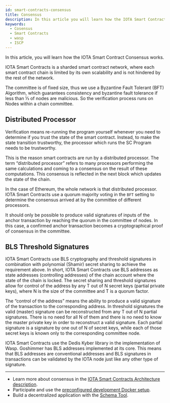 ```yaml
---
id: smart-contracts-consensus
title: Consensus
description: In this article you will learn how the IOTA Smart Contract Consensus works.
keywords:
  - Cosensus
  - Smart Contracts
  - wasp
  - ISCP
---
```


In this article, you will learn how the IOTA Smart Contract Consensus works.

IOTA Smart Contracts is a sharded smart contract network, where each smart contract chain is limited by its own scalability and is not hindered by the rest of the network.

The committee is of fixed size, thus we use a Byzantine Fault Tolerant (BFT) Algorithm, which guarantees consistency and byzantine fault tolerance if less than ⅓ of nodes are malicious. So the verification process runs on Nodes within a chain committee.

## Distributed Processor

Verification means re-running the program yourself whenever you need to determine if you trust the state of the smart contract. Instead, to make the state transition trustworthy, the processor which runs the SC Program needs to be trustworthy.

This is the reason smart contracts are run by a distributed processor. The term “distributed processor” refers to many processors performing the same calculations and coming to a consensus on the result of these computations. This consensus is reflected in the next block which updates the state of the chain.

In the case of Ethereum, the whole network is that distributed processor.
IOTA Smart Contracts use a quorum majority voting in the `BFT` setting to determine the consensus arrived at by the committee of different processors.

It should only be possible to produce valid signatures of inputs of
the anchor transaction by reaching the quorum in the committee of nodes. In this case, a confirmed anchor transaction
becomes a cryptographical proof of consensus in the committee.

## BLS Threshold Signatures

IOTA Smart Contracts use BLS cryptography and threshold signatures in combination with
polynomial (Shamir) secret sharing to achieve the requirement above.
In short, IOTA Smart Contracts use BLS addresses as state addresses (controlling addresses) of the chain account
where the state of the chain is locked. The secret sharing and threshold signatures allow for
control of the address by any T out of N secret keys (partial private keys), where N is the size of
the committee and T is a quorum factor.

The “control of the address” means the ability to produce a valid signature of the transaction to
the corresponding address. In threshold signatures the valid (master) signature can be
reconstructed from any T out of N partial signatures. There is no need for all N of them and
there is no need to know the master private key in order to reconstruct a valid signature. Each
partial signature is a signature by one out of N of secret keys, while each of those secret keys is
known only to the corresponding committee node.

IOTA Smart Contracts use the Dedis Kyber library in the implementation of Wasp. Goshimmer has BLS addresses implemented at its core. This means that BLS addresses are conventional addresses and BLS
signatures in transactions can be validated by the IOTA node just like any other type of
signature.

---

- Learn more about consensus in the [IOTA Smart Contracts Architecture description](https://github.com/iotaledger/wasp/blob/master/documentation/ISC_WP_Nov_10_2021.pdf).
- Participate and use the [preconfigured development Docker setup](/smart-contracts/guide/development_tools/docker_preconfigured).
- Build a decentralized application with the [Schema Tool](/smart-contracts/guide/wasm_vm/schema).
